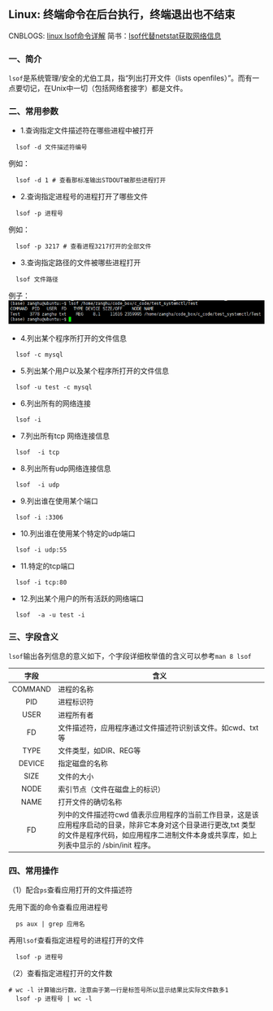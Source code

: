 ## Linux: 终端命令在后台执行，终端退出也不结束

CNBLOGS: [linux lsof命令详解](https://www.cnblogs.com/sparkbj/p/7161669.html)
简书：[lsof代替netstat获取网络信息](https://www.jianshu.com/p/a3aa6b01b2e1)

### 一、简介

`lsof`是系统管理/安全的尤伯工具，指“列出打开文件（lists openfiles）”。而有一点要切记，在Unix中一切（包括网络套接字）都是文件。

### 二、常用参数

* 1.查询指定文件描述符在哪些进程中被打开

```shell
  lsof -d 文件描述符编号
```

例如：

```shell
  lsof -d 1 # 查看那标准输出STDOUT被那些进程打开
```

* 2.查询指定进程号的进程打开了哪些文件

```shell
  lsof -p 进程号 
```

例如：

```shell
  lsof -p 3217 # 查看进程3217打开的全部文件
```

* 3.查询指定路径的文件被哪些进程打开

```shell
  lsof 文件路径
```
例子：
![](/assets/lin050_01.PNG)

* 4.列出某个程序所打开的文件信息

```shell
  lsof -c mysql
```

* 5.列出某个用户以及某个程序所打开的文件信息

```shell
  lsof -u test -c mysql
```

* 6.列出所有的网络连接

```shell
  lsof -i
```

* 7.列出所有tcp 网络连接信息
```shell
  lsof  -i tcp
```

* 8.列出所有udp网络连接信息
```shell
  lsof  -i udp
```

* 9.列出谁在使用某个端口
```shell
  lsof -i :3306
```

* 10.列出谁在使用某个特定的udp端口

```shell
  lsof -i udp:55
```

* 11.特定的tcp端口
```shell
  lsof -i tcp:80
```

* 12.列出某个用户的所有活跃的网络端口
```shell
  lsof  -a -u test -i
```

### 三、字段含义

`lsof`输出各列信息的意义如下，个字段详细枚举值的含义可以参考`man 8 lsof`

| 字段 | 含义 |
| :--: | -- |
| COMMAND | 进程的名称 | 
| PID | 进程标识符 |
| USER| 进程所有者 |
| FD|文件描述符，应用程序通过文件描述符识别该文件。如cwd、txt等 | 
| TYPE| 文件类型，如DIR、REG等 |
| DEVICE| 指定磁盘的名称 |
| SIZE| 文件的大小 |
| NODE| 索引节点（文件在磁盘上的标识） |
| NAME| 打开文件的确切名称 |
| FD| 列中的文件描述符cwd 值表示应用程序的当前工作目录，这是该应用程序启动的目录，除非它本身对这个目录进行更改,txt 类型的文件是程序代码，如应用程序二进制文件本身或共享库，如上列表中显示的 /sbin/init 程序。 |

### 四、常用操作

（1）配合`ps`查看应用打开的文件描述符

先用下面的命令查看应用进程号
```shell
  ps aux | grep 应用名
```

再用`lsof`查看指定进程号的进程打开的文件
```shell
  lsof -p 进程号
```

（2）查看指定进程打开的文件数

```shell
# wc -l 计算输出行数，注意由于第一行是标签号所以显示结果比实际文件数多1
  lsof -p 进程号 | wc -l
```














